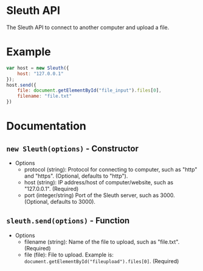 # Sleuth API
The Sleuth API to connect to another computer and upload a file.

# Example
```js
var host = new Sleuth({
    host: "127.0.0.1"
});
host.send({
    file: document.getElementById("file_input").files[0],
    filename: "file.txt"
})
```
# Documentation
## `new Sleuth(options)` - Constructor
- Options
    - protocol (string): Protocol for connecting to computer, such as "http" and "https". (Optional, defaults to "http").
    - host (string): IP address/host of computer/website, such as "127.0.0.1". (Required)
    - port (integer/string) Port of the Sleuth server, such as 3000. (Optional, defaults to 3000).
## `sleuth.send(options)` - Function
- Options
    - filename (string): Name of the file to upload, such as "file.txt". (Required)
    - file (file): File to upload. Example is: `document.getElementById("fileupload").files[0]`. (Required)
